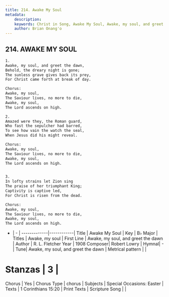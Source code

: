 ```yaml
---
title: 214. Awake My Soul
metadata:
    description: 
    keywords: Christ in Song, Awake My Soul, Awake, my soul, and greet the dawn, Awake, my soul
    author: Brian Onang'o
---
```



## 214. AWAKE MY SOUL

```txt
1.
Awake, my soul, and greet the dawn,
Behold, the dreary night is gone;
The sunless grave gives back its prey,
For Christ came forth at break of day.

Chorus:
Awake, my soul,
The Saviour lives, no more to die,
Awake, my soul, 
The Lord ascends on high.

2.
Amazed were they, the Roman guard,
Who fast the sepulcher had barred,
To see how vain the watch the seal,
When Jesus did his might reveal. 

Chorus:
Awake, my soul,
The Saviour lives, no more to die,
Awake, my soul, 
The Lord ascends on high.


3.
In lofty strains let Zion sing
The praise of her triumphant King;
Captivity is captive led,
For Christ is risen from the dead. 

Chorus:
Awake, my soul,
The Saviour lives, no more to die,
Awake, my soul, 
The Lord ascends on high.

```

- |   -  |
-------------|------------|
Title | Awake My Soul |
Key | B♭ Major |
Titles | Awake, my soul |
First Line | Awake, my soul, and greet the dawn |
Author | R. L. Fletcher
Year | 1908
Composer| Robert Lowry |
Hymnal|  - |
Tune| Awake, my soul, and greet the dawn |
Metrical pattern | |
# Stanzas | 3 |
Chorus | Yes |
Chorus Type | chorus |
Subjects | Special Occasions: Easter |
Texts | 1 Corinthians 15:20 |
Print Texts | 
Scripture Song |  |
  
